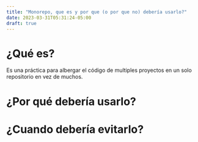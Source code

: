 ```yaml
---
title: "Monorepo, que es y por que (o por que no) debería usarlo?"
date: 2023-03-31T05:31:24-05:00
draft: true
---
```


# ¿Qué es?

Es una práctica para albergar el código de multiples proyectos en un solo
repositorio en vez de muchos.

# ¿Por qué debería usarlo?

# ¿Cuando debería evitarlo?
